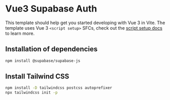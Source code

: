 # Vue3 Supabase Auth

This template should help get you started developing with Vue 3 in Vite. The template uses Vue 3 `<script setup>` SFCs, check out the [script setup docs](https://v3.vuejs.org/api/sfc-script-setup.html#sfc-script-setup) to learn more.

## Installation of dependencies

```sh
npm install @supabase/supabase-js
```

## Install Tailwind CSS

```sh
npm install -D tailwindcss postcss autoprefixer
npx tailwindcss init -p
```
